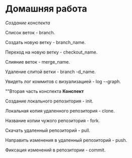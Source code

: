 # Домашняя работа
*Создание конспекта*

Список веток - branch.

Создать новую ветку - branch_name.

Переход на новую ветку - checkout_name.

Слияние веток - merge_name.

Удаление слитой ветки - branch -d_name.

Увидеть лог коммитов с визуализацией - log --graph.

""Вторая часть конспекта
**Конспект**

Создание локального репозитория -  init.

Локальная копия удаленного репозитория - clone.

Название копии чужого репозитория - fork.

Скачать удаленный репозиторий - pull.

Направить изменения в удаленный репозиторий - push.

Фиксация изменений в репозитории - commit.

